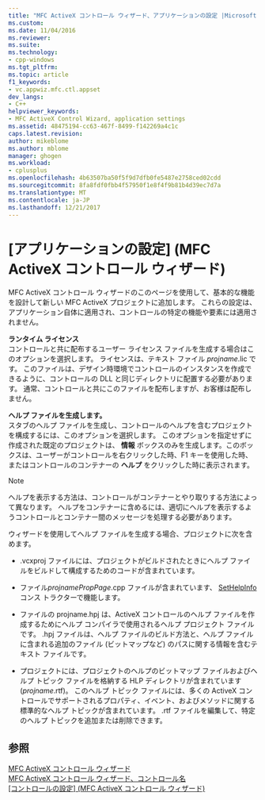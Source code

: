 ```yaml
---
title: "MFC ActiveX コントロール ウィザード、アプリケーションの設定 |Microsoft ドキュメント"
ms.custom: 
ms.date: 11/04/2016
ms.reviewer: 
ms.suite: 
ms.technology:
- cpp-windows
ms.tgt_pltfrm: 
ms.topic: article
f1_keywords:
- vc.appwiz.mfc.ctl.appset
dev_langs:
- C++
helpviewer_keywords:
- MFC ActiveX Control Wizard, application settings
ms.assetid: 48475194-cc63-467f-8499-f142269a4c1c
caps.latest.revision: 
author: mikeblome
ms.author: mblome
manager: ghogen
ms.workload:
- cplusplus
ms.openlocfilehash: 4b63507ba50f5f9d7dfb0fe5487e2758ced02cdd
ms.sourcegitcommit: 8fa8fdf0fbb4f57950f1e8f4f9b81b4d39ec7d7a
ms.translationtype: MT
ms.contentlocale: ja-JP
ms.lasthandoff: 12/21/2017
---
```

# <a name="application-settings-mfc-activex-control-wizard"></a>[アプリケーションの設定] (MFC ActiveX コントロール ウィザード)
MFC ActiveX コントロール ウィザードのこのページを使用して、基本的な機能を設計して新しい MFC ActiveX プロジェクトに追加します。 これらの設定は、アプリケーション自体に適用され、コントロールの特定の機能や要素には適用されません。  
  
 **ランタイム ライセンス**  
 コントロールと共に配布するユーザー ライセンス ファイルを生成する場合はこのオプションを選択します。 ライセンスは、テキスト ファイル *projname*.lic です。 このファイルは、デザイン時環境でコントロールのインスタンスを作成できるように、コントロールの DLL と同じディレクトリに配置する必要があります。 通常、コントロールと共にこのファイルを配布しますが、お客様は配布しません。  
  
 **ヘルプ ファイルを生成します。**  
 スタブのヘルプ ファイルを生成し、コントロールのヘルプを含むプロジェクトを構成するには、このオプションを選択します。 このオプションを指定せずに作成された既定のプロジェクトは、 **情報** ボックスのみを生成します。このボックスは、ユーザーがコントロールを右クリックした時、F1 キーを使用した時、またはコントロールのコンテナーの **ヘルプ** をクリックした時に表示されます。  
  
> [!NOTE]
>  ヘルプを表示する方法は、コントロールがコンテナーとやり取りする方法によって異なります。 ヘルプをコンテナーに含めるには、適切にヘルプを表示するようコントロールとコンテナー間のメッセージを処理する必要があります。  
  
 ウィザードを使用してヘルプ ファイルを生成する場合、プロジェクトに次を含めます。  
  
-   .vcxproj ファイルには、プロジェクトがビルドされたときにヘルプ ファイルをビルドして構成するためのコードが含まれています。  
  
-   ファイル*projnamePropPage*.cpp ファイルが含まれています、 [SetHelpInfo](../../mfc/reference/colepropertypage-class.md#sethelpinfo)コンス トラクターで機能します。  
  
-   ファイルの projname.hpj は、ActiveX コントロールのヘルプ ファイルを作成するためにヘルプ コンパイラで使用されるヘルプ プロジェクト ファイルです。 .hpj ファイルは、ヘルプ ファイルのビルド方法と、ヘルプ ファイルに含まれる追加のファイル (ビットマップなど) のパスに関する情報を含むテキスト ファイルです。  
  
-   プロジェクトには、プロジェクトのヘルプのビットマップ ファイルおよびヘルプ トピック ファイルを格納する HLP ディレクトリが含まれています (*projname*.rtf)。 このヘルプ トピック ファイルには、多くの ActiveX コントロールでサポートされるプロパティ、イベント、およびメソッドに関する標準的なヘルプ トピックが含まれています。 .rtf ファイルを編集して、特定のヘルプ トピックを追加または削除できます。  
  
## <a name="see-also"></a>参照  
 [MFC ActiveX コントロール ウィザード](../../mfc/reference/mfc-activex-control-wizard.md)   
 [MFC ActiveX コントロール ウィザード、コントロール名](../../mfc/reference/control-names-mfc-activex-control-wizard.md)   
 [[コントロールの設定] (MFC ActiveX コントロール ウィザード)](../../mfc/reference/control-settings-mfc-activex-control-wizard.md)

